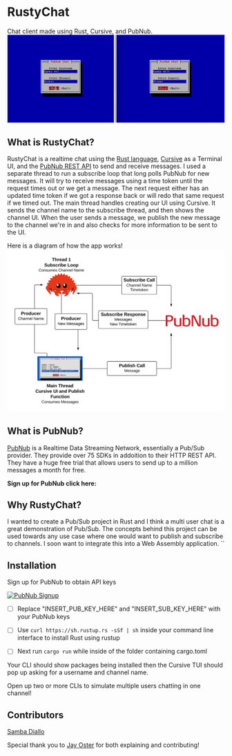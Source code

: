 # RustyChat
Chat client made using Rust, Cursive, and PubNub.
![rustychat gif](https://raw.githubusercontent.com/SambaDialloB/RustyChat/master/rustychat.gif)

## What is RustyChat?
RustyChat is a realtime chat using the [Rust language](https://www.rust-lang.org/), [Cursive](https://github.com/gyscos/cursive) as a Terminal UI, and the [PubNub REST API](https://www.pubnub.com/http-rest-push-api/?devrel_gh=sambarustchat) to send and receive messages. 
I used a separate thread to run a subscribe loop that long polls PubNub for new messages. It will try to receive messages using a time token until the request times out or we get a message. The next request either has an updated time token if we got a response back or will redo that same request if we timed out. 
The main thread handles creating our UI using Cursive. It sends the channel name to the subscribe thread, and then shows the channel UI. When the user sends a message, we publish the new message to the channel we're in  and also checks for more information to be sent to the UI.

Here is a diagram of how the app works!
![rustychat diagram](https://raw.githubusercontent.com/SambaDialloB/RustyChat/master/rustydiagram.png)

## What is PubNub?
[PubNub](https://www.pubnub.com/?devrel_gh=sambarustchat) is a Realtime Data Streaming Network, essentially a Pub/Sub provider. They provide over 75 SDKs in addoition to their HTTP REST API. They have a huge free trial that allows users to send up to a million messages a month for free. 

**Sign up for PubNub click here:**



## Why RustyChat?
I wanted to create a Pub/Sub project in Rust and I think a multi user chat is a great demonstration of Pub/Sub. The concepts behind this project can be used towards any use case where one would want to publish and subscribe to channels. I soon want to integrate this into a Web Assembly application. ``

## Installation
Sign up for PubNub to obtain API keys

<a href="https://dashboard.pubnub.com/signup?devrel_gh=RustyChat">
    <img alt="PubNub Signup" src="https://i.imgur.com/og5DDjf.png" width=260 height=97/>
</a>

- [ ] Replace "INSERT_PUB_KEY_HERE" and "INSERT_SUB_KEY_HERE" with your PubNub keys

- [ ] Use ```curl https://sh.rustup.rs -sSf | sh``` inside your command line interface to install Rust using rustup

- [ ] Next run ```cargo run``` while inside of the folder containing cargo.toml

Your CLI should show packages being installed then the Cursive TUI should pop up asking for a username and channel name. 

Open up two or more CLIs to simulate multiple users chatting in one channel!

## Contributors
[Samba Diallo](https://www.pubnub.com/blog/author/samba_diallo/?devrel_gh=sambarustchat)

Special thank you to [Jay Oster](https://github.com/parasyte) for both explaining and contributing!
